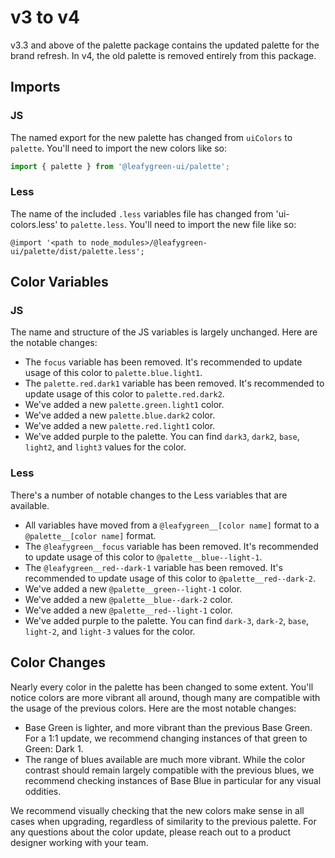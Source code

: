# v3 to v4

v3.3 and above of the palette package contains the updated palette for the brand refresh. In v4, the old palette is removed entirely from this package.

## Imports

### JS

The named export for the new palette has changed from `uiColors` to `palette`. You'll need to import the new colors like so:

```js
import { palette } from '@leafygreen-ui/palette';
```

### Less

The name of the included `.less` variables file has changed from 'ui-colors.less' to `palette.less`. You'll need to import the new file like so:

```less
@import '<path to node_modules>/@leafygreen-ui/palette/dist/palette.less';
```

## Color Variables

### JS

The name and structure of the JS variables is largely unchanged. Here are the notable changes:

- The `focus` variable has been removed. It's recommended to update usage of this color to `palette.blue.light1`.
- The `palette.red.dark1` variable has been removed. It's recommended to update usage of this color to `palette.red.dark2`.
- We've added a new `palette.green.light1` color.
- We've added a new `palette.blue.dark2` color.
- We've added a new `palette.red.light1` color.
- We've added purple to the palette. You can find `dark3`, `dark2`, `base`, `light2`, and `light3` values for the color.

### Less

There's a number of notable changes to the Less variables that are available.

- All variables have moved from a `@leafygreen__[color name]` format to a `@palette__[color name]` format.
- The `@leafygreen__focus` variable has been removed. It's recommended to update usage of this color to `@palette__blue--light-1`.
- The `@leafygreen__red--dark-1` variable has been removed. It's recommended to update usage of this color to `@palette__red--dark-2`.
- We've added a new `@palette__green--light-1` color.
- We've added a new `@palette__blue--dark-2` color.
- We've added a new `@palette__red--light-1` color.
- We've added purple to the palette. You can find `dark-3`, `dark-2`, `base`, `light-2`, and `light-3` values for the color.

## Color Changes

Nearly every color in the palette has been changed to some extent. You'll notice colors are more vibrant all around, though many are compatible with the usage of the previous colors. Here are the most notable changes:

- Base Green is lighter, and more vibrant than the previous Base Green. For a 1:1 update, we recommend changing instances of that green to Green: Dark 1.
- The range of blues available are much more vibrant. While the color contrast should remain largely compatible with the previous blues, we recommend checking instances of Base Blue in particular for any visual oddities.

We recommend visually checking that the new colors make sense in all cases when upgrading, regardless of similarity to the previous palette. For any questions about the color update, please reach out to a product designer working with your team.
